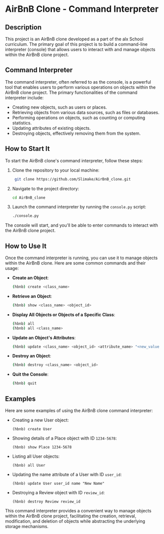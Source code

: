 # AirBnB Clone - Command Interpreter

## Description

This project is an AirBnB clone developed as a part of the alx School curriculum. The primary goal of this project is to build a command-line interpreter (console) that allows users to interact with and manage objects within the AirBnB clone project.

## Command Interpreter

The command interpreter, often referred to as the console, is a powerful tool that enables users to perform various operations on objects within the AirBnB clone project. The primary functionalities of the command interpreter include:

- Creating new objects, such as users or places.
- Retrieving objects from various data sources, such as files or databases.
- Performing operations on objects, such as counting or computing statistics.
- Updating attributes of existing objects.
- Destroying objects, effectively removing them from the system.

## How to Start It

To start the AirBnB clone's command interpreter, follow these steps:

1. Clone the repository to your local machine:

   ```bash
    git clone https://github.com/Slimake/AirBnB_clone.git
   ```

2. Navigate to the project directory:

   ```bash
   cd AirBnB_clone
   ```

3. Launch the command interpreter by running the `console.py` script:

   ```bash
   ./console.py
   ```

The console will start, and you'll be able to enter commands to interact with the AirBnB clone project.

## How to Use It

Once the command interpreter is running, you can use it to manage objects within the AirBnB clone. Here are some common commands and their usage:

- **Create an Object**:
  ```bash
  (hbnb) create <class_name>
  ```

- **Retrieve an Object**:
  ```bash
  (hbnb) show <class_name> <object_id>
  ```

- **Display All Objects or Objects of a Specific Class**:
  ```bash
  (hbnb) all
  (hbnb) all <class_name>
  ```

- **Update an Object's Attributes**:
  ```bash
  (hbnb) update <class_name> <object_id> <attribute_name> "<new_value>"
  ```

- **Destroy an Object**:
  ```bash
  (hbnb) destroy <class_name> <object_id>
  ```

- **Quit the Console**:
  ```bash
  (hbnb) quit
  ```

## Examples

Here are some examples of using the AirBnB clone command interpreter:

- Creating a new User object:
  ```
  (hbnb) create User
  ```

- Showing details of a Place object with ID `1234-5678`:
  ```
  (hbnb) show Place 1234-5678
  ```

- Listing all User objects:
  ```
  (hbnb) all User
  ```

- Updating the name attribute of a User with ID `user_id`:
  ```
  (hbnb) update User user_id name "New Name"
  ```

- Destroying a Review object with ID `review_id`:
  ```
  (hbnb) destroy Review review_id
  ```

This command interpreter provides a convenient way to manage objects within the AirBnB clone project, facilitating the creation, retrieval, modification, and deletion of objects while abstracting the underlying storage mechanisms.
